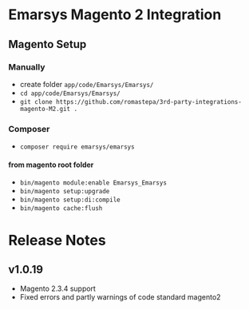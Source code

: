 # Emarsys Magento 2 Integration

## Magento Setup

### Manually
- create folder `app/code/Emarsys/Emarsys/`
- `cd app/code/Emarsys/Emarsys/`
- `git clone https://github.com/romastepa/3rd-party-integrations-magento-M2.git .`
### Composer
- `composer require emarsys/emarsys`

#### from magento root folder
- `bin/magento module:enable Emarsys_Emarsys`
- `bin/magento setup:upgrade`
- `bin/magento setup:di:compile`
- `bin/magento cache:flush`


# Release Notes

## v1.0.19
- Magento 2.3.4 support
- Fixed errors and partly warnings of code standard magento2